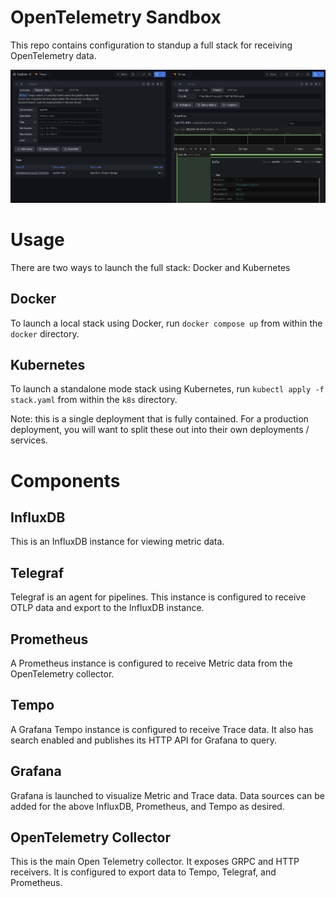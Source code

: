 # OpenTelemetry Sandbox
This repo contains configuration to standup a full stack for receiving OpenTelemetry data.

![Demo](.images/demo.png)

# Usage
There are two ways to launch the full stack: Docker and Kubernetes

## Docker
To launch a local stack using Docker, run `docker compose up` from within the `docker` directory.

## Kubernetes
To launch a standalone mode stack using Kubernetes, run `kubectl apply -f stack.yaml` from within the `k8s` directory.

Note: this is a single deployment that is fully contained. For a production deployment, you will want to
split these out into their own deployments / services.

# Components

## InfluxDB
This is an InfluxDB instance for viewing metric data.

## Telegraf
Telegraf is an agent for pipelines. This instance is configured to receive OTLP data and export
to the InfluxDB instance.

## Prometheus
A Prometheus instance is configured to receive Metric data from the OpenTelemetry collector.

## Tempo
A Grafana Tempo instance is configured to receive Trace data. It also has search enabled
and publishes its HTTP API for Grafana to query.

## Grafana
Grafana is launched to visualize Metric and Trace data. Data sources can be added
for the above InfluxDB, Prometheus, and Tempo as desired.

## OpenTelemetry Collector
This is the main Open Telemetry collector. It exposes GRPC and HTTP receivers. It is
configured to export data to Tempo, Telegraf, and Prometheus.
